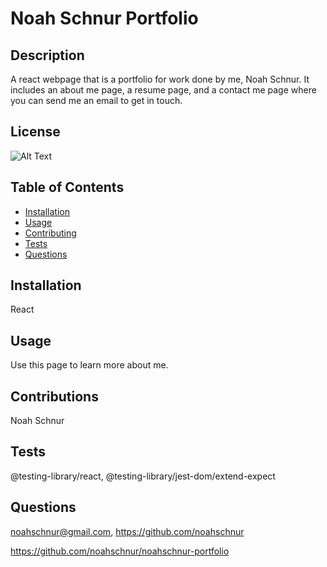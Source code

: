 # Noah Schnur Portfolio

## Description

A react webpage that is a portfolio for work done by me, Noah Schnur. It includes an about me page, a resume page, and a contact me page where you can send me an email to get in touch.

## License

![Alt Text](https://img.shields.io/badge/License-ISC-Green)

## Table of Contents
- [Installation](#installation)
- [Usage](#usage)
- [Contributing](#contributing)
- [Tests](#tests)
- [Questions](#questions)

## Installation

React

## Usage

Use this page to learn more about me.

## Contributions

Noah Schnur

## Tests

@testing-library/react, @testing-library/jest-dom/extend-expect

## Questions

noahschnur@gmail.com, https://github.com/noahschnur

https://github.com/noahschnur/noahschnur-portfolio

<!-- https://www.youtube.com/watch?v=iwpJ2mELp7c

[![Alt Text](https://img.youtube.com/vi/iwpJ2mELp7c/0.jpg)](https://www.youtube.com/watch?v=iwpJ2mELp7c) -->